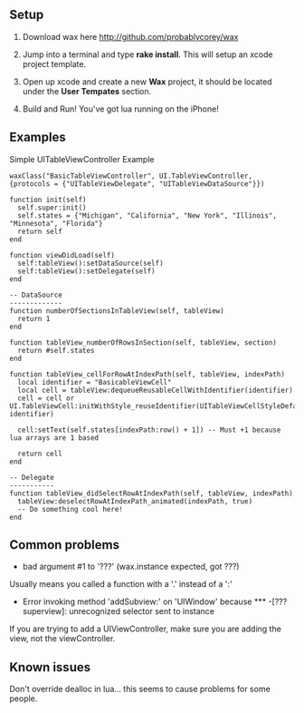 Setup
-----

1. Download wax here http://github.com/probablycorey/wax

2. Jump into a terminal and type **rake install**. This will setup an xcode project template.

3. Open up xcode and create a new **Wax** project, it should be located under the **User Tempates** section. 

4. Build and Run! You've got lua running on the iPhone!


Examples
--------

Simple UITableViewController Example

    waxClass("BasicTableViewController", UI.TableViewController, {protocols = {"UITableViewDelegate", "UITableViewDataSource"}})

    function init(self)
      self.super:init()
      self.states = {"Michigan", "California", "New York", "Illinois", "Minnesota", "Florida"}
      return self
    end

    function viewDidLoad(self)
      self:tableView():setDataSource(self)
      self:tableView():setDelegate(self)
    end

    -- DataSource
    -------------
    function numberOfSectionsInTableView(self, tableView)
      return 1
    end

    function tableView_numberOfRowsInSection(self, tableView, section)
      return #self.states
    end

    function tableView_cellForRowAtIndexPath(self, tableView, indexPath)  
      local identifier = "BasicableViewCell"
      local cell = tableView:dequeueReusableCellWithIdentifier(identifier)
      cell = cell or UI.TableViewCell:initWithStyle_reuseIdentifier(UITableViewCellStyleDefault, identifier)  

      cell:setText(self.states[indexPath:row() + 1]) -- Must +1 because lua arrays are 1 based

      return cell
    end

    -- Delegate
    -----------
    function tableView_didSelectRowAtIndexPath(self, tableView, indexPath)
      tableView:deselectRowAtIndexPath_animated(indexPath, true)
      -- Do something cool here!
    end

Common problems
---------------
- bad argument #1 to '???' (wax.instance expected, got ???)

Usually means you called a function with a '.' instead of a ':'

- Error invoking method 'addSubview:' on 'UIWindow' because *** -[??? superview]: unrecognized selector sent to instance

If you are trying to add a UIViewController, make sure you are adding the view, not the viewController.

Known issues
------------
Don't override dealloc in lua... this seems to cause problems for some people.